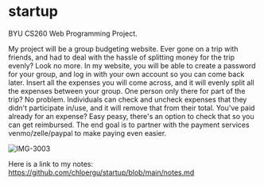 # startup
BYU CS260 Web Programming Project.

My project will be a group budgeting website. Ever gone on a trip with friends, and had to deal with the hassle of splitting money for the trip evenly? Look no more. In my website, you will be able to create a password for your group, and log in with your own account so you can come back later. Insert all the expenses you will come across, and it will evenly split all the expenses between your group. One person only there for part of the trip? No problem. Individuals can check and uncheck expenses that they didn't participate in/use, and it will remove that from their total. You've paid already for an expense? Easy peasy, there's an option to check that so you can get reimbursed. The end goal is to partner with the payment services venmo/zelle/paypal to make paying even easier.

![IMG-3003](https://user-images.githubusercontent.com/45598489/236391561-0962ee33-2fe5-435e-8567-d93094461b95.jpg)

Here is a link to my notes: https://github.com/chloergu/startup/blob/main/notes.md 
